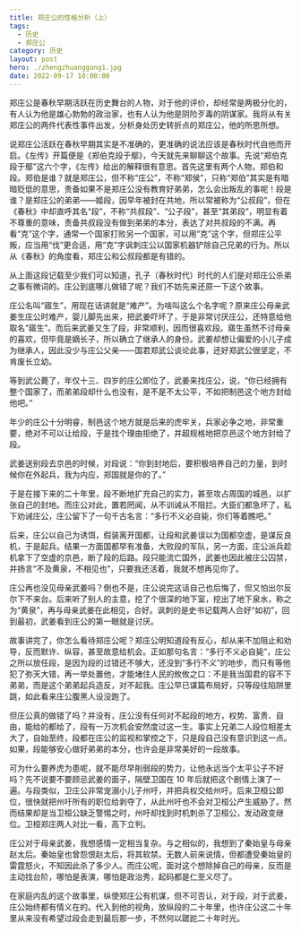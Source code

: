 ```yaml
---
title: 郑庄公的性格分析（上）
tags:
  - 历史
  - 郑庄公
category: 历史
layout: post
hero: ./zhengzhuanggong1.jpg
date: 2022-09-17 10:00:00
---
```


郑庄公是春秋早期活跃在历史舞台的人物，对于他的评价，却经常是两极分化的，有人认为他是雄心勃勃的政治家，也有人认为他是阴险歹毒的阴谋家。我将从有关郑庄公的两件代表性事件出发，分析身处历史转折点的郑庄公，他的所思所想。

说郑庄公活跃在春秋早期其实是不准确的，更准确的说法应该是春秋时代自他而开启。《左传》开篇便是《郑伯克段于鄢》，今天就先来聊聊这个故事。先说“郑伯克段于鄢”这六个字，《左传》给出的解释很有意思。首先这里有两个人物，郑伯和段。郑伯是谁？就是郑庄公，但不称“庄公”，不称“郑侯”，只称“郑伯”其实是有暗暗贬低的意思，责备如果不是郑庄公没有教育好弟弟，怎么会出叛乱的事呢！段是谁？是郑庄公的弟弟——姬段，因早年被封在共地，所以常被称为“公叔段”，但在《春秋》中却直呼其名“段”，不称“共叔段”、“公子段”，甚至“其弟段”，明显有着不尊重的意味，责备共叔段没有做到弟弟的本分，表达了对共叔段的不满。再看“克”这个字，通常一个国家打败另一个国家，可以用“克”这个字，但郑庄公平叛，应当用“伐”更合适，用“克”字讽刺庄公以国家机器铲除自己兄弟的行为。所以从《春秋》的角度看，郑庄公和公叔段都是有错的。

从上面这段记载至少我们可以知道，孔子（春秋时代）时代的人们是对郑庄公杀弟之事有微词的。庄公到底哪儿做错了呢？我们不妨先来还原一下这个故事。

庄公名叫“寤生”，用现在话讲就是“难产”。为啥叫这么个名字呢？原来庄公母亲武姜生庄公时难产，婴儿脚先出来，把武姜吓坏了，于是非常讨厌庄公，还特意给他取名“寤生”。而后来武姜又生了段，非常顺利，因而很喜欢段。寤生虽然不讨母亲的喜欢，但毕竟是嫡长子，所以确立了继承人的身份。武姜却想让偏爱的小儿子成为继承人，因此没少与庄公父亲——国君郑武公谈论此事，还好郑武公很坚定，不肯废长立幼。

等到武公薨了，年仅十三、四岁的庄公即位了，武姜来找庄公，说，“你已经拥有整个国家了，而弟弟段却什么也没有，是不是不太公平，不如把制邑这个地方封给他吧。”

年少的庄公十分明睿，制邑这个地方就是后来的虎牢关，兵家必争之地，非常重要，绝对不可以让给段，于是找个理由拒绝了，并超规格地把京邑这个地方封给了段。

武姜送别段去京邑的时候，对段说：“你到封地后，要积极培养自己的力量，到时候你在外起兵，我为内应，郑国就是你的了。”

于是在接下来的二十年里，段不断地扩充自己的实力，甚至攻占周国的城邑，以扩张自己的封地。而庄公对此，置若罔闻，从不训诫从不阻拦。大臣们都急坏了，私下劝诫庄公，庄公留下了一句千古名言：“多行不义必自毙，你们等着瞧吧。”

后来，庄公以自己为诱饵，假装离开国都，让段和武姜误以为国都空虚，是谋反良机，于是起兵。结果一方面国都早有准备，大败段的军队，另一方面，庄公派兵趁机拿下了空虚的京邑，断了段的后路。段只能流亡国外，武姜也因此被庄公囚禁，并扬言“不及黄泉，不相见也”，只要我还活着，我就不想再见你了。

庄公再也没见母亲武姜吗？倒也不是，庄公说完这话自己也后悔了，但又怕出尔反尔下不来台。后来听了别人的主意，挖了个很深的地下室，挖出了地下泉水，称之为“黄泉”，再与母亲武姜在此相见，合好。讽刺的是史书记载两人合好“如初”，回到最初，武姜看到庄公的第一眼就是讨厌。

故事讲完了，你怎么看待郑庄公呢？郑庄公明知道段有反心，却从来不加阻止和劝导，反而默许、纵容，甚至故意给机会。正如那句名言：“多行不义必自毙”，庄公之所以放任段，是因为段的过错还不够大，还没到“多行不义”的地步，而只有等他犯了弥天大错，再一举处置他，才能堵住人民的攸攸之口：不是我当国君的容不下弟弟，而是这个弟弟起兵造反，对不起我。庄公早已谋篇布局好，只等段往陷阱里跳，如此看来庄公腹黑人设没跑了。

但庄公真的做错了吗？并没有，庄公没有任何对不起段的地方，权势、富贵、自由，能给的都给了，段有一万次机会安然度过这一生。事实上兄弟二人段位相差太大了，自始至终，段都在庄公的监视和掌控之下，只是段自己没有意识到这一点。如果，段能够安心做好弟弟的本分，也许会是非常美好的一段故事。

可为什么要养虎为患呢，就不能尽早削弱段的势力，让他永远当个太平公子不好吗？先不说要不要顾忌武姜的面子，隔壁卫国在 10 年后就把这个剧情上演了一遍。与段类似，卫庄公非常宠溺小儿子州吁，并把兵权交给州吁。后来卫桓公即位，很快就把州吁所有的职位给剥夺了，从此州吁也不会对卫桓公产生威胁了。然而结果却是当卫桓公缺乏警惕之时，州吁却找到时机刺杀了卫桓公，发动政变继位。卫桓郑庄两人对比一看，高下立判。

庄公对于母亲武姜，我想感情一定相当复杂。与之相似的，我想到了秦始皇与母亲赵太后。秦始皇也曾怨恨赵太后，将其软禁。无数人前来说情，但都遭受秦始皇的雷霆怒火，不知因此杀了多少人。而庄公呢，面对这个想除掉自己的母亲，反而是主动找台阶，哪怕是表演，哪怕是政治秀，起码都是仁至义尽了。

在家庭内乱的这个故事里，纵使郑庄公有机谋，但不可否认，对于段，对于武姜，庄公始终都有情义在的。代入到他的视角，放纵段的二十年里，也许庄公这二十年里从来没有希望过段会走到最后那一步，不然何以蹉跎二十年时光。
